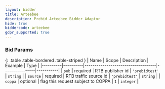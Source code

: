 ```yaml
---
layout: bidder
title: Arteebee
description: Prebid Arteebee Bidder Adaptor
hide: true
biddercode: arteebee
gdpr_supported: true
---
```


### Bid Params

{: .table .table-bordered .table-striped }
| Name     | Scope    | Description                        | Example        | Type      |
|----------|----------|------------------------------------|----------------|-----------|
| `pub`    | required | RTB publisher id                   | `'prebidtest'` | `string`  |
| `source` | required | RTB traffic source id              | `'prebidtest'` | `string`  |
| `coppa`  | optional | flag this request subject to COPPA | `1`            | `integer` |

